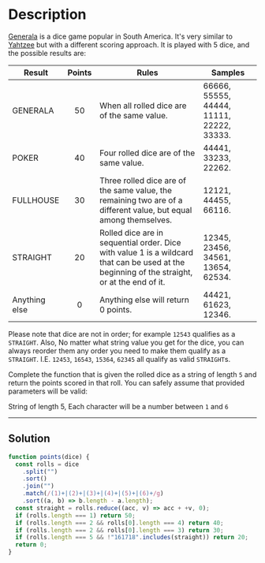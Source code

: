 # Description

[Generala](https://en.wikipedia.org/wiki/Generala) is a dice game popular in South America. It's very similar to [Yahtzee](https://en.wikipedia.org/wiki/Yahtzee) but with a different scoring approach. It is played with 5 dice, and the possible results are:

| Result        | Points | Rules                                                                                                                                        | Samples                                   |
| ------------- | :----: | -------------------------------------------------------------------------------------------------------------------------------------------- | ----------------------------------------- |
| GENERALA      |   50   | When all rolled dice are of the same value.                                                                                                  | 66666, 55555, 44444, 11111, 22222, 33333. |
| POKER         |   40   | Four rolled dice are of the same value.                                                                                                      | 44441, 33233, 22262.                      |
| FULLHOUSE     |   30   | Three rolled dice are of the same value, the remaining two are of a different value, but equal among themselves.                             | 12121, 44455, 66116.                      |
| STRAIGHT      |   20   | Rolled dice are in sequential order. Dice with value 1 is a wildcard that can be used at the beginning of the straight, or at the end of it. | 12345, 23456, 34561, 13654, 62534.        |
| Anything else |   0    | Anything else will return 0 points.                                                                                                          | 44421, 61623, 12346.                      |

Please note that dice are not in order; for example `12543` qualifies as a `STRAIGHT`. Also, No matter what string value you get for the dice, you can always reorder them any order you need to make them qualify as a `STRAIGHT`. I.E. `12453`, `16543`, `15364`, `62345` all qualify as valid `STRAIGHT`s.

Complete the function that is given the rolled dice as a string of length `5` and return the points scored in that roll. You can safely assume that provided parameters will be valid:

String of length 5,
Each character will be a number between `1` and `6`

---

## Solution

```js
function points(dice) {
  const rolls = dice
    .split("")
    .sort()
    .join("")
    .match(/(1)+|(2)+|(3)+|(4)+|(5)+|(6)+/g)
    .sort((a, b) => b.length - a.length);
  const straight = rolls.reduce((acc, v) => acc + +v, 0);
  if (rolls.length === 1) return 50;
  if (rolls.length === 2 && rolls[0].length === 4) return 40;
  if (rolls.length === 2 && rolls[0].length === 3) return 30;
  if (rolls.length === 5 && !"161718".includes(straight)) return 20;
  return 0;
}
```
